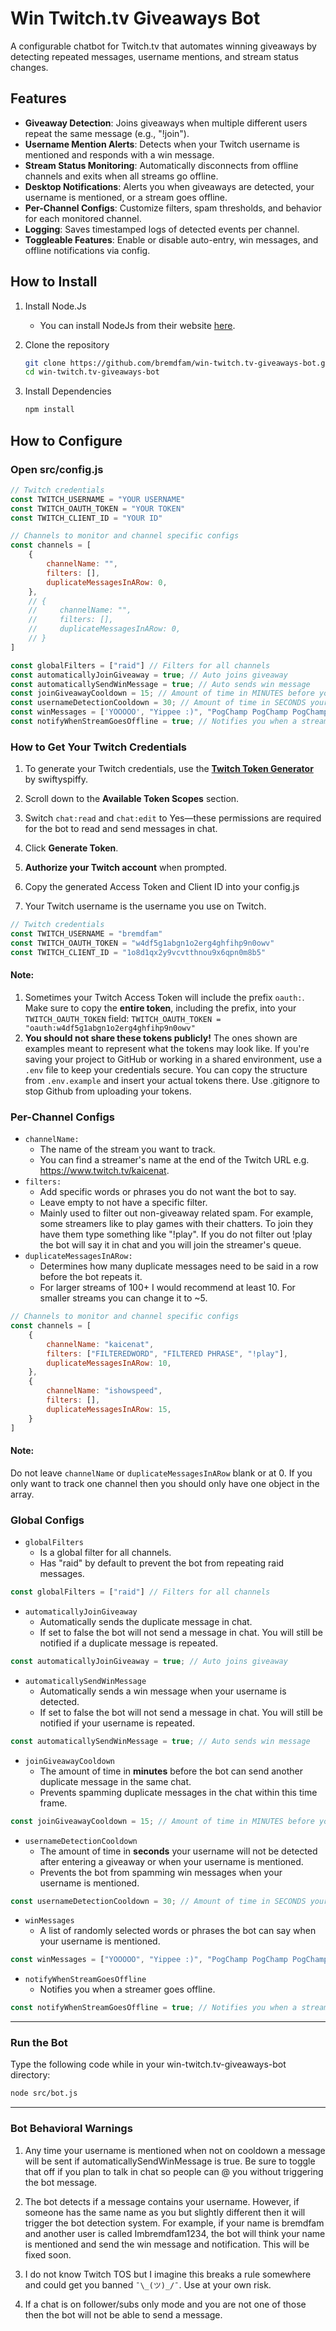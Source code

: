 # Win Twitch.tv Giveaways Bot
A configurable chatbot for Twitch.tv that automates winning giveaways by detecting repeated messages, username mentions, and stream status changes.

## Features

- **Giveaway Detection**: Joins giveaways when multiple different users repeat the same message (e.g., "!join").
- **Username Mention Alerts**: Detects when your Twitch username is mentioned and responds with a win message.
- **Stream Status Monitoring**: Automatically disconnects from offline channels and exits when all streams go offline.
- **Desktop Notifications**: Alerts you when giveaways are detected, your username is mentioned, or a stream goes offline.
- **Per-Channel Configs**: Customize filters, spam thresholds, and behavior for each monitored channel.
- **Logging**: Saves timestamped logs of detected events per channel.
- **Toggleable Features**: Enable or disable auto-entry, win messages, and offline notifications via config.

## How to Install

1. Install Node.Js
    - You can install NodeJs from their website [here](https://nodejs.org/en/download).

2. Clone the repository

   ```bash
   git clone https://github.com/bremdfam/win-twitch.tv-giveaways-bot.git
   cd win-twitch.tv-giveaways-bot
   ```

3. Install Dependencies

    ```bash
    npm install
    ```

## How to Configure
### Open src/config.js
```js
// Twitch credentials
const TWITCH_USERNAME = "YOUR USERNAME"
const TWITCH_OAUTH_TOKEN = "YOUR TOKEN"
const TWITCH_CLIENT_ID = "YOUR ID"

// Channels to monitor and channel specific configs
const channels = [
    {
        channelName: "",
        filters: [],
        duplicateMessagesInARow: 0,
    },
    // {
    //     channelName: "",
    //     filters: [],
    //     duplicateMessagesInARow: 0,
    // }
]

const globalFilters = ["raid"] // Filters for all channels
const automaticallyJoinGiveaway = true; // Auto joins giveaway
const automaticallySendWinMessage = true; // Auto sends win message
const joinGiveawayCooldown = 15; // Amount of time in MINUTES before you can enter the same stream's giveaway
const usernameDetectionCooldown = 30; // Amount of time in SECONDS your username will not be detected after entering a giveaway
const winMessages = ['YOOOOO', "Yippee :)", "PogChamp PogChamp PogChamp"]; // Messages to say when you win
const notifyWhenStreamGoesOffline = true; // Notifies you when a stream goes offline
```
### How to Get Your Twitch Credentials
1. To generate your Twitch credentials, use the **[Twitch Token Generator](https://twitchtokengenerator.com/)** by swiftyspiffy.

2. Scroll down to the **Available Token Scopes** section.

3. Switch `chat:read` and `chat:edit` to Yes—these permissions are required for the bot to read and send messages in chat.

4. Click **Generate Token**.

5. **Authorize your Twitch account** when prompted.

6. Copy the generated Access Token and Client ID into your config.js

7. Your Twitch username is the username you use on Twitch.


```js
// Twitch credentials
const TWITCH_USERNAME = "bremdfam"
const TWITCH_OAUTH_TOKEN = "w4df5g1abgn1o2erg4ghfihp9n0owv"
const TWITCH_CLIENT_ID = "1o8d1qx2y9vcvtthnou9x6qpn0m8b5"
```
#### Note:
1. Sometimes your Twitch Access Token will include the prefix `oauth:`. Make sure to copy the **entire token**, including the prefix, into your `TWITCH_OAUTH_TOKEN` field: `TWITCH_OAUTH_TOKEN = "oauth:w4df5g1abgn1o2erg4ghfihp9n0owv"`
2. **You should not share these tokens publicly!** The ones shown are examples meant to represent what the tokens may look like. If you're saving your project to GitHub or working in a shared environment, use a `.env` file to keep your credentials secure. You can copy the structure from `.env.example` and insert your actual tokens there. Use .gitignore to stop Github from uploading your tokens.

### Per-Channel Configs
- `channelName:`
    - The name of the stream you want to track.
    - You can find a streamer's name at the end of the Twitch URL e.g. https://www.twitch.tv/kaicenat.
- `filters:`
    - Add specific words or phrases you do not want the bot to say.
    - Leave empty to not have a specific filter.
    - Mainly used to filter out non-giveaway related spam. For example, some streamers like to play games with their chatters. To join they have them type something like "!play". If you do not filter out !play the bot will say it in chat and you will join the streamer's queue.
- `duplicateMessagesInARow:`
    - Determines how many duplicate messages need to be said in a row before the bot repeats it.
    - For larger streams of 100+ I would recommend at least 10. For smaller streams you can change it to ~5.
```js
// Channels to monitor and channel specific configs
const channels = [
    {
        channelName: "kaicenat",
        filters: ["FILTEREDWORD", "FILTERED PHRASE", "!play"],
        duplicateMessagesInARow: 10,
    },
    {
        channelName: "ishowspeed",
        filters: [],
        duplicateMessagesInARow: 15,
    }
]
```
#### Note:
Do not leave `channelName` or `duplicateMessagesInARow` blank or at 0. If you only want to track one channel then you should only have one object in the array.

### Global Configs
- `globalFilters`
    - Is a global filter for all channels.
    - Has "raid" by default to prevent the bot from repeating raid messages.
```js
const globalFilters = ["raid"] // Filters for all channels
```

- `automaticallyJoinGiveaway`
    - Automatically sends the duplicate message in chat.
    - If set to false the bot will not send a message in chat. You will still be notified if a duplicate message is repeated.
```js
const automaticallyJoinGiveaway = true; // Auto joins giveaway
```

- `automaticallySendWinMessage`
    - Automatically sends a win message when your username is detected.
    - If set to false the bot will not send a message in chat. You will still be notified if your username is repeated.
```js
const automaticallySendWinMessage = true; // Auto sends win message
```

- `joinGiveawayCooldown`
    - The amount of time in **minutes** before the bot can send another duplicate message in the same chat.
    - Prevents spamming duplicate messages in the chat within this time frame.
```js
const joinGiveawayCooldown = 15; // Amount of time in MINUTES before you can enter the same stream's giveaway
```

- `usernameDetectionCooldown`
    - The amount of time in **seconds** your username will not be detected after entering a giveaway or when your username is mentioned.
    - Prevents the bot from spamming win messages when your username is mentioned.
```js
const usernameDetectionCooldown = 30; // Amount of time in SECONDS your username will not be detected after entering a giveaway
```

- `winMessages`
    - A list of randomly selected words or phrases the bot can say when your username is mentioned.
```js
const winMessages = ["YOOOOO", "Yippee :)", "PogChamp PogChamp PogChamp"]; // Messages to say when you win
```

- `notifyWhenStreamGoesOffline`
    - Notifies you when a streamer goes offline.
```js
const notifyWhenStreamGoesOffline = true; // Notifies you when a stream goes offline
```
---
### Run the Bot
Type the following code while in your win-twitch.tv-giveaways-bot directory:
```bash
node src/bot.js
```
---
### Bot Behavioral Warnings
1. Any time your username is mentioned when not on cooldown a message will be sent if automaticallySendWinMessage is true. Be sure to toggle that off if you plan to talk in chat so people can @ you without triggering the bot message.

2. The bot detects if a message contains your username. However, if someone has the same name as you but slightly different then it will trigger the bot detection system. For example, if your name is bremdfam and another user is called Imbremdfam1234, the bot will think your name is mentioned and send the win message and notification. This will be fixed soon.

3. I do not know Twitch TOS but I imagine this breaks a rule somewhere and could get you banned `¯\_(ツ)_/¯`. Use at your own risk.

4. If a chat is on follower/subs only mode and you are not one of those then the bot will not be able to send a message.

